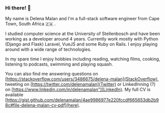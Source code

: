 ### Hi there! 👋

My name is Delena Malan and I'm a full-stack software engineer from
Cape Town, South Africa :south_africa: .

I studied computer science at the University of Stellenbosch and have been working as a 
developer around 4 years. Currently work mostly with Python (Django and Flask) Laravel, VueJS and some Ruby on Rails. I enjoy
playing around with a wide range of technologies.

In my spare time I enjoy hobbies including reading, watching films, cooking, listening to podcasts, swimming and playing squash.

You can also find me answering questions on 
  [https://stackoverflow.com/users/3486675/delena-malan](StackOverflow),
  tweeting on 
  [https://twitter.com/delenamalan](Twitter) or LinkedInning (?) on
  [https://www.linkedin.com/in/delenamalan"](LinkedIn). My full CV is 
available [https://gist.github.com/delenamalan/4ae9986977e220fccdf665653db2b98c#file-delena-malan-cv-pdf](here).


<!--
**delenamalan/delenamalan** is a ✨ _special_ ✨ repository because its `README.md` (this file) appears on your GitHub profile.

Here are some ideas to get you started:

- 🔭 I’m currently working on ...
- 🌱 I’m currently learning ...
- 👯 I’m looking to collaborate on ...
- 🤔 I’m looking for help with ...
- 💬 Ask me about ...
- 📫 How to reach me: ...
- 😄 Pronouns: ...
- ⚡ Fun fact: ...
-->
